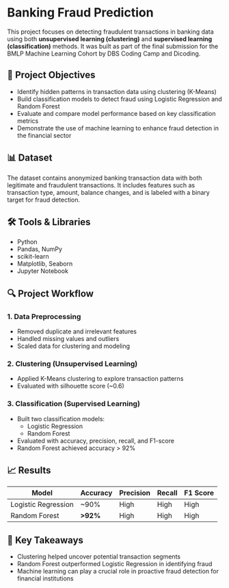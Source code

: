 # Banking Fraud Prediction

This project focuses on detecting fraudulent transactions in banking data using both **unsupervised learning (clustering)** and **supervised learning (classification)** methods. It was built as part of the final submission for the BMLP Machine Learning Cohort by DBS Coding Camp and Dicoding.

## 🚀 Project Objectives

- Identify hidden patterns in transaction data using clustering (K-Means)
- Build classification models to detect fraud using Logistic Regression and Random Forest
- Evaluate and compare model performance based on key classification metrics
- Demonstrate the use of machine learning to enhance fraud detection in the financial sector

## 📊 Dataset

The dataset contains anonymized banking transaction data with both legitimate and fraudulent transactions. It includes features such as transaction type, amount, balance changes, and is labeled with a binary target for fraud detection.

## 🛠️ Tools & Libraries

- Python
- Pandas, NumPy
- scikit-learn
- Matplotlib, Seaborn
- Jupyter Notebook

## 🔍 Project Workflow

### 1. Data Preprocessing
- Removed duplicate and irrelevant features
- Handled missing values and outliers
- Scaled data for clustering and modeling

### 2. Clustering (Unsupervised Learning)
- Applied K-Means clustering to explore transaction patterns
- Evaluated with silhouette score (~0.6)

### 3. Classification (Supervised Learning)
- Built two classification models:
  - Logistic Regression
  - Random Forest
- Evaluated with accuracy, precision, recall, and F1-score
- Random Forest achieved accuracy > 92%

## 📈 Results

| Model               | Accuracy | Precision | Recall | F1 Score |
|--------------------|----------|-----------|--------|----------|
| Logistic Regression|   ~90%   |    High   |  High  |  High    |
| Random Forest      | **>92%** |    High   |  High  |  High    |

## 📌 Key Takeaways

- Clustering helped uncover potential transaction segments
- Random Forest outperformed Logistic Regression in identifying fraud
- Machine learning can play a crucial role in proactive fraud detection for financial institutions
